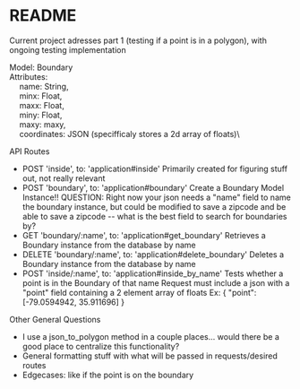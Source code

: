 # README

Current project adresses part 1 (testing if a point is in a polygon), with ongoing testing implementation

Model: Boundary\
Attributes:\
&emsp;    name: String,\
&emsp;    minx: Float,\
&emsp;    maxx: Float,\
&emsp;    miny: Float,\
&emsp;    maxy: maxy,\
&emsp;    coordinates: JSON (specifficaly stores a 2d array of floats)\

API Routes

* POST 'inside', to: 'application#inside'
    Primarily created for figuring stuff out, not really relevant
* POST 'boundary', to: 'application#boundary'
    Create a Boundary Model Instance!!
    QUESTION: Right now your json needs a "name" field to name the boundary instance,
    but could be modified to save a zipcode and be able to save a zipcode
    -- what is the best field to search for boundaries by?
* GET 'boundary/:name', to: 'application#get_boundary'
    Retrieves a Boundary instance from the database by name
* DELETE 'boundary/:name', to: 'application#delete_boundary'
    Deletes a Boundary instance from the database by name
* POST 'inside/:name', to: 'application#inside_by_name'
    Tests whether a point is in the Boundary of that name
    Request must include a json with a "point" field containing a 2 element array of floats
    Ex: 
        {
            "point": [-79.0594942, 35.911696]
        }

Other General Questions

* I use a json_to_polygon method in a couple places... would there be a good place to centralize this functionality?
* General formatting stuff with what will be passed in requests/desired routes
* Edgecases: like if the point is on the boundary
